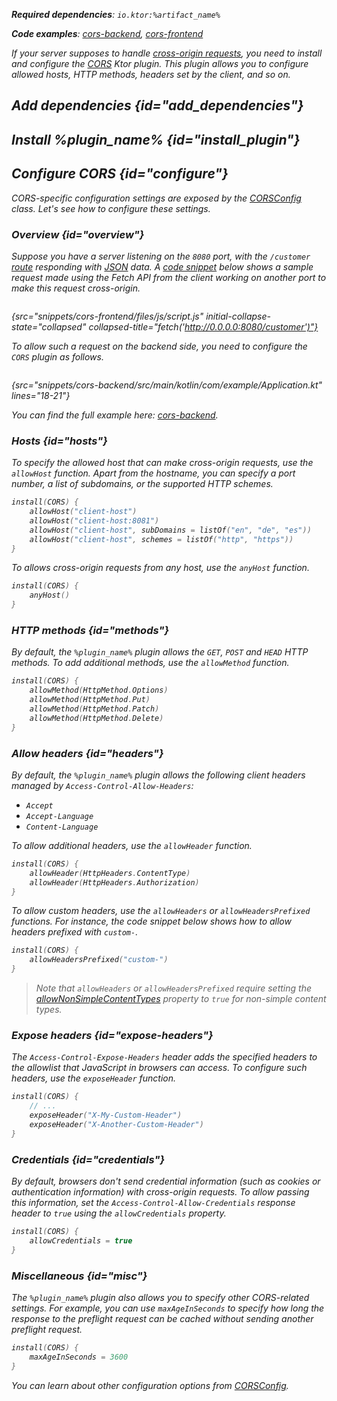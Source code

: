 [//]: # (title: CORS)

<var name="artifact_name" value="ktor-server-cors"/>
<var name="package_name" value="io.ktor.server.plugins.cors"/>
<var name="plugin_name" value="CORS"/>

<tldr>
<p>
<b>Required dependencies</b>: <code>io.ktor:%artifact_name%</code>
</p>
<p>
<b>Code examples</b>: 
<a href="https://github.com/ktorio/ktor-documentation/tree/%current-branch%/codeSnippets/snippets/cors-backend">cors-backend</a>, 
<a href="https://github.com/ktorio/ktor-documentation/tree/%current-branch%/codeSnippets/snippets/cors-frontend">cors-frontend</a>
</p>
</tldr>

If your server supposes to handle [cross-origin requests](https://developer.mozilla.org/en-US/docs/Web/HTTP/CORS), you need to install and configure the [CORS](https://api.ktor.io/ktor-server/ktor-server-plugins/ktor-server-cors/io.ktor.server.plugins.cors.routing/-c-o-r-s.html) Ktor plugin. This plugin allows you to configure allowed hosts, HTTP methods, headers set by the client, and so on.

## Add dependencies {id="add_dependencies"}

<include src="lib.xml" include-id="add_ktor_artifact_intro"/>
<include src="lib.xml" include-id="add_ktor_artifact"/>

## Install %plugin_name% {id="install_plugin"}

<include src="lib.xml" include-id="install_plugin"/>


## Configure CORS {id="configure"}

CORS-specific configuration settings are exposed by the [CORSConfig](https://api.ktor.io/ktor-server/ktor-server-plugins/ktor-server-cors/io.ktor.server.plugins.cors/-c-o-r-s-config/index.html) class. Let's see how to configure these settings.

### Overview {id="overview"}

Suppose you have a server listening on the `8080` port, with the `/customer` [route](Routing_in_Ktor.md) responding with [JSON](serialization.md#send_data) data. A [code snippet](https://github.com/ktorio/ktor-documentation/tree/%current-branch%/codeSnippets/snippets/cors-frontend) below shows a sample request made using the Fetch API from the client working on another port to make this request cross-origin.

```javascript
```
{src="snippets/cors-frontend/files/js/script.js" initial-collapse-state="collapsed" collapsed-title="fetch('http://0.0.0.0:8080/customer')"}

To allow such a request on the backend side, you need to configure the `CORS` plugin as follows.

```kotlin
```
{src="snippets/cors-backend/src/main/kotlin/com/example/Application.kt" lines="18-21"}

You can find the full example here: [cors-backend](https://github.com/ktorio/ktor-documentation/tree/%current-branch%/codeSnippets/snippets/cors-backend).


### Hosts {id="hosts"}
To specify the allowed host that can make cross-origin requests, use the `allowHost` function. Apart from the hostname, you can specify a port number, a list of subdomains, or the supported HTTP schemes.

```kotlin
install(CORS) {
    allowHost("client-host")
    allowHost("client-host:8081")
    allowHost("client-host", subDomains = listOf("en", "de", "es"))
    allowHost("client-host", schemes = listOf("http", "https"))
}
```

To allows cross-origin requests from any host, use the `anyHost` function.

```kotlin
install(CORS) {
    anyHost()
}
```


### HTTP methods {id="methods"}

By default, the `%plugin_name%` plugin allows the `GET`, `POST` and `HEAD` HTTP methods. To add additional methods, use the `allowMethod` function.

```kotlin
install(CORS) {
    allowMethod(HttpMethod.Options)
    allowMethod(HttpMethod.Put)
    allowMethod(HttpMethod.Patch)
    allowMethod(HttpMethod.Delete)
}
```


### Allow headers {id="headers"}

By default, the `%plugin_name%` plugin allows the following client headers managed by `Access-Control-Allow-Headers`:
* `Accept`
* `Accept-Language`
* `Content-Language`

To allow additional headers, use the `allowHeader` function.
```kotlin
install(CORS) {
    allowHeader(HttpHeaders.ContentType)
    allowHeader(HttpHeaders.Authorization)
}
```

To allow custom headers, use the `allowHeaders` or `allowHeadersPrefixed` functions. For instance, the code snippet below shows how to allow headers prefixed with `custom-`.

```kotlin
install(CORS) {
    allowHeadersPrefixed("custom-")
}
```

> Note that `allowHeaders` or `allowHeadersPrefixed` require setting the [allowNonSimpleContentTypes](https://api.ktor.io/ktor-server/ktor-server-plugins/ktor-server-cors/io.ktor.server.plugins.cors/-c-o-r-s-config/allow-non-simple-content-types.html) property to `true` for non-simple content types.


### Expose headers {id="expose-headers"}
The `Access-Control-Expose-Headers` header adds the specified headers to the allowlist that JavaScript in browsers can access.
To configure such headers, use the `exposeHeader` function.

```kotlin
install(CORS) {
    // ...
    exposeHeader("X-My-Custom-Header")
    exposeHeader("X-Another-Custom-Header")
}
```

### Credentials {id="credentials"}

By default, browsers don't send credential information (such as cookies or authentication information) with cross-origin requests. To allow passing this information, set the `Access-Control-Allow-Credentials` response header to `true` using the `allowCredentials` property.

```kotlin
install(CORS) {
    allowCredentials = true
}
```



### Miscellaneous {id="misc"}

The `%plugin_name%` plugin also allows you to specify other CORS-related settings. For example, you can use `maxAgeInSeconds` to specify how long the response to the preflight request can be cached without sending another preflight request.

```kotlin
install(CORS) {
    maxAgeInSeconds = 3600
}
```

You can learn about other configuration options from [CORSConfig](https://api.ktor.io/ktor-server/ktor-server-plugins/ktor-server-cors/io.ktor.server.plugins.cors/-c-o-r-s-config/index.html).